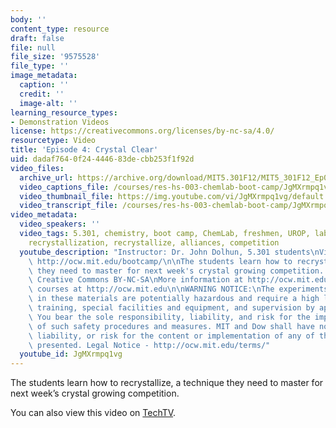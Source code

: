 ```yaml
---
body: ''
content_type: resource
draft: false
file: null
file_size: '9575528'
file_type: ''
image_metadata:
  caption: ''
  credit: ''
  image-alt: ''
learning_resource_types:
- Demonstration Videos
license: https://creativecommons.org/licenses/by-nc-sa/4.0/
resourcetype: Video
title: 'Episode 4: Crystal Clear'
uid: dadaf764-0f24-4446-83de-cbb253f1f92d
video_files:
  archive_url: https://archive.org/download/MIT5.301F12/MIT5_301F12_Ep04_Crystal_Clear_300k.mp4
  video_captions_file: /courses/res-hs-003-chemlab-boot-camp/JgMXrmpq1vg_captions.webvtt
  video_thumbnail_file: https://img.youtube.com/vi/JgMXrmpq1vg/default.jpg
  video_transcript_file: /courses/res-hs-003-chemlab-boot-camp/JgMXrmpq1vg_transcript.pdf
video_metadata:
  video_speakers: ''
  video_tags: 5.301, chemistry, boot camp, ChemLab, freshmen, UROP, lab, crystal,
    recrystallization, recrystallize, alliances, competition
  youtube_description: "Instructor: Dr. John Dolhun, 5.301 students\nView the series:\
    \ http://ocw.mit.edu/bootcamp/\n\nThe students learn how to recrystallize, a technique\
    \ they need to master for next week's crystal growing competition. \n\nLicense:\
    \ Creative Commons BY-NC-SA\nMore information at http://ocw.mit.edu/terms\nMore\
    \ courses at http://ocw.mit.edu\n\nWARNING NOTICE:\nThe experiments described\
    \ in these materials are potentially hazardous and require a high level of safety\
    \ training, special facilities and equipment, and supervision by appropriate individuals.\
    \ You bear the sole responsibility, liability, and risk for the implementation\
    \ of such safety procedures and measures. MIT and Dow shall have no responsibility,\
    \ liability, or risk for the content or implementation of any of the material\
    \ presented. Legal Notice - http://ocw.mit.edu/terms/"
  youtube_id: JgMXrmpq1vg
---
```

The students learn how to recrystallize, a technique they need to master for next week’s crystal growing competition.

You can also view this video on [TechTV](http://techtv.mit.edu/collections/mitocw:2894/videos/21153-episode-4-crystal-clear-chemlab-boot-camp).
